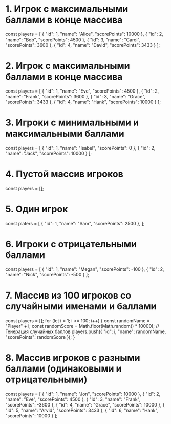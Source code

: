 # 1. Игрок с максимальными баллами в конце массива

const players = [
{ "id": 1, "name": "Alice", "scorePoints": 10000 },
{ "id": 2, "name": "Bob", "scorePoints": 4500 },
{ "id": 3, "name": "Carol", "scorePoints": 3600 },
{ "id": 4, "name": "David", "scorePoints": 3433 }
];

# 2. Игрок с максимальными баллами в конце массива

const players = [
{ "id": 1, "name": "Eve", "scorePoints": 4500 },
{ "id": 2, "name": "Frank", "scorePoints": 3600 },
{ "id": 3, "name": "Grace", "scorePoints": 3433 },
{ "id": 4, "name": "Hank", "scorePoints": 10000 }
];

# 3. Игроки с минимальными и максимальными баллами
const players = [
{ "id": 1, "name": "Isabel", "scorePoints": 0 },
{ "id": 2, "name": "Jack", "scorePoints": 10000 }
];

# 4. Пустой массив игроков
const players = [];

# 5. Один игрок
const platers = [
{ "id": 1, "name": "Sam", "scorePoints": 2500 },
];

# 6. Игроки с отрицательными баллами
const players = [
{ "id": 1, "name": "Megan", "scorePoints": -100 },
{ "id": 2, "name": "Nick", "scorePoints": -500 }
];

# 7. Массив из 100 игроков со случайными именами и баллами
const players = [];
for (let i = 1; i <= 100; i++) {
const randomName = "Player" + i;
const randomScore = Math.floor(Math.random() \* 10000); // Генерация случайных баллов
players.push({ "id": i, "name": randomName, "scorePoints": randomScore });
}

# 8. Массив игроков с разными баллами (одинаковыми и отрицательными)
const players = [
{ "id": 1, "name": "Jon", "scorePoints": 10000 },
{ "id": 2, "name": "Eve", "scorePoints": 4500 },
{ "id": 3, "name": "Frank", "scorePoints": -3600 },
{ "id": 4, "name": "Grace", "scorePoints": 10000 },
{ "id": 5, "name": "Arvid", "scorePoints": 3433 },
{ "id": 6, "name": "Hank", "scorePoints": 10000 }
];
